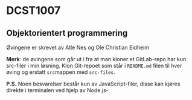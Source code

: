 # DCST1007

## Objektorientert programmering
Øvingene er skrevet av Atle Nes og Ole Christian Eidheim

**Merk**: de øvingene som går ut i fra at man kloner et GitLab-repo har kun src-filer i min løsning. Klon Git-repoet som står i ```README.md``` filen til hver øving og erstatt ```src```mappen med ```src-files```.

**P.S.** Noen besvarelser består kun av JavaScript-filer, disse kan kjøres direkte i terminalen ved hjelp av Node.js-

